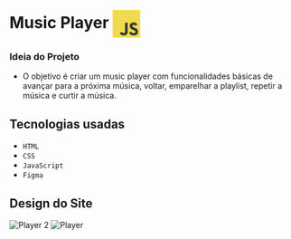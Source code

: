 <div className="Player">
  <h1>
    Music Player
    <img align="center" alt="javascript" height="50" width="50" src="https://github.com/devicons/devicon/blob/master/icons/javascript/javascript-original.svg"/>
  </h1>
</div>

### Ideia do Projeto 
- O objetivo é criar um  music player com funcionalidades básicas de avançar para a próxima música, voltar, emparelhar a playlist, repetir a música e curtir a música.

## Tecnologias usadas
- `HTML`
- `CSS`
- `JavaScript`
- `Figma`

## Design do Site
![Player 2](https://user-images.githubusercontent.com/89430801/220196122-4896b55c-01db-4f64-8be2-981660683ceb.svg)
![Player](https://user-images.githubusercontent.com/89430801/220196128-87d3feab-6a43-4f70-8184-6e55592832ab.svg)
